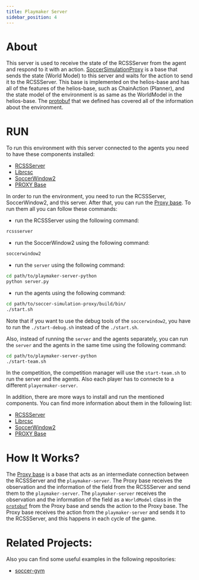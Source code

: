 ```yaml
---
title: Playmaker Server
sidebar_position: 4
---
```

# About
This server is used to receive the state of the RCSSServer from the agent and respond to it with an action. [SoccerSimulationProxy](https://github.com/CLSFramework/soccer-simulation-proxy) is a base that sends the state (World Model) to this server and waits for the action to send it to the RCSSServer. This base is implemented on the helios-base and has all of the features of the helios-base, such as ChainAction (Planner), and the state model of the environment is as same as the WorldModel in the helios-base. The [protobuf](https://github.com/CLSFramework/cross-language-soccer-framework/wiki/Protobuf) that we defined has covered all of the information about the environment.

# RUN
To run this environment with this server connected to the agents you need to have these components installed:

- [RCSSServer](https://github.com/CLSFramework/cross-language-soccer-framework/wiki/Soccer-Simulation-Server)
- [Librcsc](https://github.com/CLSFramework/cross-language-soccer-framework/wiki/Soccer-Simulation-Proxy)
- [SoccerWindow2](https://github.com/CLSFramework/cross-language-soccer-framework/wiki/SoccerWindow2)
- [PROXY Base](https://github.com/CLSFramework/cross-language-soccer-framework/wiki/Soccer-Simulation-Proxy)

In order to run the environment, you need to run the RCSSServer, SoccerWindow2, and this server. After that, you can run the [Proxy base](https://github.com/CLSFramework/cross-language-soccer-framework/wiki/Soccer-Simulation-Proxy). To run them all you can follow these commands:

- run the RCSSServer using the following command:
```bash
rcssserver
```

- run the SoccerWindow2 using the following command:
```bash
soccerwindow2
```

- run the ```server``` using the following command:
```bash
cd path/to/playmaker-server-python
python server.py
```

- run the agents using the following command:
```bash
cd path/to/soccer-simulation-proxy/build/bin/
./start.sh
```
Note that if you want to use the debug tools of the ```soccerwindow2```, you have to run the ```./start-debug.sh``` instead of the ```./start.sh```.

Also, instead of running the ```server``` and the agents separately, you can run the ```server``` and the agents in the same time using the following command:
```bash
cd path/to/playmaker-server-python
./start-team.sh
```
In the competition, the competition manager will use the ```start-team.sh``` to run the server and the agents. Also each player has to connecte to a different ```playermaker-server```.

In addition, there are more ways to install and run the mentioned components. You can find more information about them in the following list:

- [RCSSServer](https://github.com/CLSFramework/cross-language-soccer-framework/wiki/Soccer-Simulation-Server)
- [Librcsc](https://github.com/CLSFramework/cross-language-soccer-framework/wiki/Soccer-Simulation-Proxy)
- [SoccerWindow2](https://github.com/CLSFramework/cross-language-soccer-framework/wiki/SoccerWindow2)
- [PROXY Base](https://github.com/CLSFramework/cross-language-soccer-framework/wiki/Soccer-Simulation-Proxy)

# How It Works?
The [Proxy base](https://github.com/CLSFramework/cross-language-soccer-framework/wiki/Soccer-Simulation-Proxy) is a base that acts as an intermediate connection between the RCSSServer and the ```playmaker-server```. The Proxy base receives the observation and the information of the field from the RCSSServer and send them to the ```playmaker-server```. The ```playmaker-server``` receives the observation and the information of the field as a ```WorldModel``` class in the [```protobuf```](https://github.com/CLSFramework/cross-language-soccer-framework/wiki/Protobuf) from the Proxy base and sends the action to the Proxy base. The Proxy base receives the action from the ```playmaker-server``` and sends it to the RCSSServer, and this happens in each cycle of the game.

# Related Projects:
Also you can find some useful examples in the following repositories:

- [soccer-gym](https://github.com/CLSFramework/soccer-gym)
